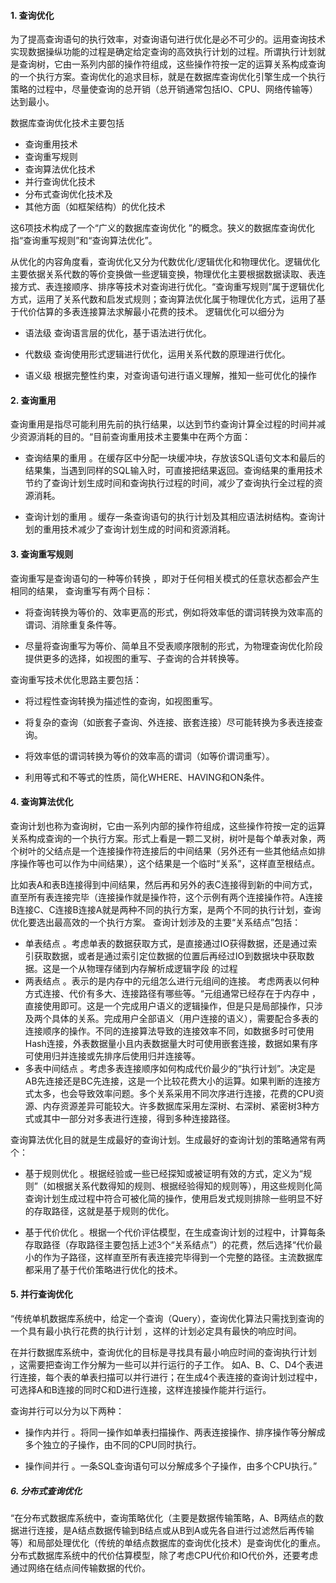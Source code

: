 #### 1. 查询优化
为了提高查询语句的执行效率，对查询语句进行优化是必不可少的。运用查询技术实现数据操纵功能的过程是确定给定查询的高效执行计划的过程。所谓执行计划就是查询树，它由一系列内部的操作符组成，这些操作符按一定的运算关系构成查询的一个执行方案。查询优化的追求目标，就是在数据库查询优化引擎生成一个执行策略的过程中，尽量使查询的总开销（总开销通常包括IO、CPU、网络传输等）达到最小。

数据库查询优化技术主要包括
- 查询重用技术
- 查询重写规则
- 查询算法优化技术
- 并行查询优化技术
- 分布式查询优化技术及
- 其他方面（如框架结构）的优化技术

这6项技术构成了一个“广义的数据库查询优化 ”的概念。狭义的数据库查询优化指“查询重写规则”和“查询算法优化”。

从优化的内容角度看，查询优化又分为代数优化/逻辑优化和物理优化。逻辑优化主要依据关系代数的等价变换做一些逻辑变换，物理优化主要根据数据读取、表连接方式、表连接顺序、排序等技术对查询进行优化。“查询重写规则”属于逻辑优化方式，运用了关系代数和启发式规则；查询算法优化属于物理优化方式，运用了基于代价估算的多表连接算法求解最小花费的技术。
逻辑优化可以细分为
- 语法级 查询语言层的优化，基于语法进行优化。

- 代数级 查询使用形式逻辑进行优化，运用关系代数的原理进行优化。

- 语义级 根据完整性约束，对查询语句进行语义理解，推知一些可优化的操作

#### 2. 查询重用
查询重用是指尽可能利用先前的执行结果，以达到节约查询计算全过程的时间并减少资源消耗的目的。“目前查询重用技术主要集中在两个方面：
- 查询结果的重用 。在缓存区中分配一块缓冲块，存放该SQL语句文本和最后的结果集，当遇到同样的SQL输入时，可直接把结果返回。查询结果的重用技术节约了查询计划生成时间和查询执行过程的时间，减少了查询执行全过程的资源消耗。

- 查询计划的重用 。缓存一条查询语句的执行计划及其相应语法树结构。查询计划的重用技术减少了查询计划生成的时间和资源消耗。

#### 3. 查询重写规则
查询重写是查询语句的一种等价转换 ，即对于任何相关模式的任意状态都会产生相同的结果， 查询重写有两个目标：

- 将查询转换为等价的、效率更高的形式，例如将效率低的谓词转换为效率高的谓词、消除重复条件等。

- 尽量将查询重写为等价、简单且不受表顺序限制的形式，为物理查询优化阶段提供更多的选择，如视图的重写、子查询的合并转换等。

查询重写技术优化思路主要包括：

- 将过程性查询转换为描述性的查询，如视图重写。

- 将复杂的查询（如嵌套子查询、外连接、嵌套连接）尽可能转换为多表连接查询。

- 将效率低的谓词转换为等价的效率高的谓词（如等价谓词重写）。

- 利用等式和不等式的性质，简化WHERE、HAVING和ON条件。

#### 4. 查询算法优化
查询计划也称为查询树，它由一系列内部的操作符组成，这些操作符按一定的运算关系构成查询的一个执行方案。形式上看是一颗二叉树，树叶是每个单表对象，两个树叶的父结点是一个连接操作符连接后的中间结果（另外还有一些其他结点如排序操作等也可以作为中间结果），这个结果是一个临时“关系”，这样直至根结点。

比如表A和表B连接得到中间结果，然后再和另外的表C连接得到新的中间方式，直至所有表连接完毕（连接操作就是操作符，这个示例有两个连接操作符。A连接B连接C、C连接B连接A就是两种不同的执行方案，是两个不同的执行计划，查询优化要选出最高效的一个执行方案。
查询计划涉及的主要“关系结点”包括：

- 单表结点 。考虑单表的数据获取方式，是直接通过IO获得数据，还是通过索引获取数据，或者是通过索引定位数据的位置后再经过IO到数据块中获取数据。这是一个从物理存储到内存解析成逻辑字段 的过程
- 两表结点 。表示的是内存中的元组怎么进行元组间的连接。 考虑两表以何种方式连接、代价有多大、连接路径有哪些等。“元组通常已经存在于内存中 ，直接使用即可。这是一个完成用户语义的逻辑操作，但是只是局部操作，只涉及两个具体的关系。完成用户全部语义（用户连接的语义），需要配合多表的连接顺序的操作。不同的连接算法导致的连接效率不同，如数据多时可使用Hash连接，外表数据量小且内表数据量大时可使用嵌套连接，数据如果有序可使用归并连接或先排序后使用归并连接等。
- 多表中间结点 。考虑多表连接顺序如何构成代价最少的“执行计划”。决定是AB先连接还是BC先连接，这是一个比较花费大小的运算。如果判断的连接方式太多，也会导致效率问题。多个关系采用不同次序进行连接，花费的CPU资源、内存资源差异可能较大。许多数据库采用左深树、右深树、紧密树3种方式或其中一部分对多表进行连接，得到多种连接路径。

查询算法优化目的就是生成最好的查询计划。生成最好的查询计划的策略通常有两个：

- 基于规则优化 。根据经验或一些已经探知或被证明有效的方式，定义为“规则”（如根据关系代数得知的规则、根据经验得知的规则等），用这些规则化简查询计划生成过程中符合可被化简的操作，使用启发式规则排除一些明显不好的存取路径，这就是基于规则的优化。

- 基于代价优化 。根据一个代价评估模型，在生成查询计划的过程中，计算每条存取路径（存取路径主要包括上述3个“关系结点”）的花费，然后选择“代价最小的作为子路径，这样直至所有表连接完毕得到一个完整的路径。主流数据库都采用了基于代价策略进行优化的技术。

#### 5. 并行查询优化
“传统单机数据库系统中，给定一个查询（Query），查询优化算法只需找到查询的一个具有最小执行花费的执行计划 ，这样的计划必定具有最快的响应时间。

在并行数据库系统中，查询优化的目标是寻找具有最小响应时间的查询执行计划 ，这需要把查询工作分解为一些可以并行运行的子工作。
如A、B、C、D4个表进行连接，每个表的单表扫描可以并行进行；在生成4个表连接的查询计划过程中，可选择A和B连接的同时C和D进行连接，这样连接操作能并行运行。

查询并行可以分为以下两种：

- 操作内并行 。将同一操作如单表扫描操作、两表连接操作、排序操作等分解成多个独立的子操作，由不同的CPU同时执行。

- 操作间并行 。一条SQL查询语句可以分解成多个子操作，由多个CPU执行。”

##### 6. 分布式查询优化
“在分布式数据库系统中，查询策略优化（主要是数据传输策略，A、B两结点的数据进行连接，是A结点数据传输到B结点或从B到A或先各自进行过滤然后再传输等）和局部处理优化（传统的单结点数据库的查询优化技术）是查询优化的重点。分布式数据库系统中的代价估算模型，除了考虑CPU代价和IO代价外，还要考虑通过网络在结点间传输数据的代价。



